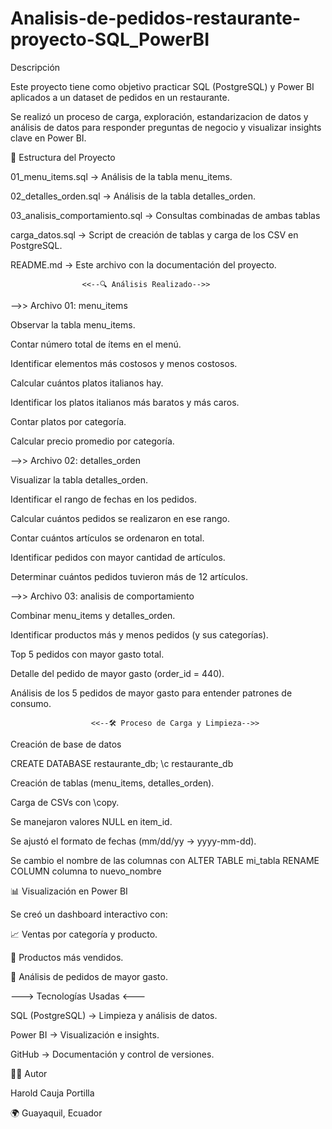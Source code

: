 # Analisis-de-pedidos-restaurante-proyecto-SQL_PowerBI

Descripción

Este proyecto tiene como objetivo practicar SQL (PostgreSQL) y Power BI aplicados a un dataset de pedidos en un restaurante.

Se realizó un proceso de carga, exploración, estandarizacion de datos y análisis de datos para responder preguntas de negocio y visualizar insights clave en Power BI.

📂 Estructura del Proyecto

01_menu_items.sql → Análisis de la tabla menu_items.

02_detalles_orden.sql → Análisis de la tabla detalles_orden.

03_analisis_comportamiento.sql → Consultas combinadas de ambas tablas

carga_datos.sql → Script de creación de tablas y carga de los CSV en PostgreSQL.

README.md → Este archivo con la documentación del proyecto.

                    <<--🔍 Análisis Realizado-->>
-->> Archivo 01: menu_items

Observar la tabla menu_items.

Contar número total de ítems en el menú.

Identificar elementos más costosos y menos costosos.

Calcular cuántos platos italianos hay.

Identificar los platos italianos más baratos y más caros.

Contar platos por categoría.

Calcular precio promedio por categoría.

-->> Archivo 02: detalles_orden

Visualizar la tabla detalles_orden.

Identificar el rango de fechas en los pedidos.

Calcular cuántos pedidos se realizaron en ese rango.

Contar cuántos artículos se ordenaron en total.

Identificar pedidos con mayor cantidad de artículos.

Determinar cuántos pedidos tuvieron más de 12 artículos.

-->> Archivo 03: analisis de comportamiento

Combinar menu_items y detalles_orden.

Identificar productos más y menos pedidos (y sus categorías).

Top 5 pedidos con mayor gasto total.

Detalle del pedido de mayor gasto (order_id = 440).

Análisis de los 5 pedidos de mayor gasto para entender patrones de consumo.

                      <<--🛠️ Proceso de Carga y Limpieza-->>
Creación de base de datos

CREATE DATABASE restaurante_db; \c restaurante_db

Creación de tablas (menu_items, detalles_orden).

Carga de CSVs con \copy.

Se manejaron valores NULL en item_id.

Se ajustó el formato de fechas (mm/dd/yy → yyyy-mm-dd).

Se cambio el nombre de las columnas con ALTER TABLE mi_tabla RENAME COLUMN columna to nuevo_nombre

📊 Visualización en Power BI

Se creó un dashboard interactivo con:

📈 Ventas por categoría y producto.

🛒 Productos más vendidos.

💸 Análisis de pedidos de mayor gasto.

---> Tecnologías Usadas <---

SQL (PostgreSQL) → Limpieza y análisis de datos.

Power BI → Visualización e insights.

GitHub → Documentación y control de versiones.

👨‍💻 Autor

Harold Cauja Portilla

🌍 Guayaquil, Ecuador
